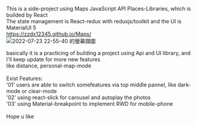 This is a side-project using Maps JavaScript API Places-Libraries, which is builded by React  
The state management is React-redux with reduxjs/toolkit and the UI is MaterialUI 5  
https://zzdx12345.github.io/Maps/
<br/>
![2022-07-23 22-55-40 的螢幕擷圖](https://user-images.githubusercontent.com/94787012/180611087-2487032b-9763-4312-86e2-0b2ddd25712c.png)  

basically it is a practicing of building a project using Api and UI library, and I'll keep update for more new features  
like distance, personal-map-mode  
<br/>
Exist Features:  
  '01' users are able to switch somefeatures via top middle pannel, like dark-mode or clear-mode  
  '02' using react-slick for carousel and autoplay the photos  
  '03' using Material-breakpoint to implement RWD for mobile-phone  
<br/>
Hope u like
